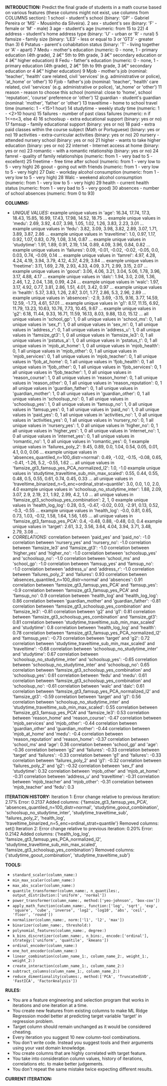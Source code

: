 **INTRODUCTION:**
Predict the final grade of students in a math course based on various features (these columns might not exist, use columns from COLUMNS section):
1 school - student's school (binary: 'GP' - Gabriel Pereira or 'MS' - Mousinho da Silveira).
2 sex - student's sex (binary: 'F' - female or 'M' - male)
3 age - student's age (numeric: from 15 to 22)
4 address - student's home address type (binary: 'U' - urban or 'R' - rural)
5 famsize - family size (binary: 'LE3' - less or equal to 3 or 'GT3' - greater than 3)
6 Pstatus - parent's cohabitation status (binary: 'T' - living together or 'A' - apart)
7 Medu - mother's education (numeric: 0 - none, 1 - primary education (4th grade), 2 â€“ 5th to 9th grade, 3 â€“ secondary education or 4 â€“ higher education)
8 Fedu - father's education (numeric: 0 - none, 1 - primary education (4th grade), 2 â€“ 5th to 9th grade, 3 â€“ secondary education or 4 â€“ higher education)
9 Mjob - mother's job (nominal: 'teacher', 'health' care related, civil 'services' (e.g. administrative or police), 'at_home' or 'other')
10 Fjob - father's job (nominal: 'teacher', 'health' care related, civil 'services' (e.g. administrative or police), 'at_home' or 'other')
11 reason - reason to choose this school (nominal: close to 'home', school 'reputation', 'course' preference or 'other')
12 guardian - student's guardian (nominal: 'mother', 'father' or 'other')
13 traveltime - home to school travel time (numeric: 1 - <15>1 hour)
14 studytime - weekly study time (numeric: 1 - <2>10 hours)
15 failures - number of past class failures (numeric: n if 1<=n<3, else 4)
16 schoolsup - extra educational support (binary: yes or no)
17 famsup - family educational support (binary: yes or no)
18 paid - extra paid classes within the course subject (Math or Portuguese) (binary: yes or no)
19 activities - extra-curricular activities (binary: yes or no)
20 nursery - attended nursery school (binary: yes or no)
21 higher - wants to take higher education (binary: yes or no)
22 internet - Internet access at home (binary: yes or no)
23 romantic - with a romantic relationship (binary: yes or no)
24 famrel - quality of family relationships (numeric: from 1 - very bad to 5 - excellent)
25 freetime - free time after school (numeric: from 1 - very low to 5 - very high)
26 goout - going out with friends (numeric: from 1 - very low to 5 - very high)
27 Dalc - workday alcohol consumption (numeric: from 1 - very low to 5 - very high)
28 Walc - weekend alcohol consumption (numeric: from 1 - very low to 5 - very high)
29 health - current health status (numeric: from 1 - very bad to 5 - very good)
30 absences - number of school absences (numeric: from 0 to 93)

**COLUMNS:**
- *UNIQUE VALUES:*
example unique values in 'age': 16.34, 17.74, 17.3, 18.43, 15.85, 16.99, 17.43, 17.98, 14.52, 18.75 ...
example unique values in 'medu': 2.69, 3.92, 4.07, 3.98, 1.05, 1.02, 1.26, 3.83, 2.23, 3.01 ...
example unique values in 'fedu': 3.82, 3.09, 3.98, 3.82, 2.89, 3.07, 1.71, 3.89, 3.87, 2.86 ...
example unique values in 'traveltime': 1.0, 0.97, 1.17, 0.92, 1.07, 0.83, 0.79, 1.08, 3.14, 0.87 ...
example unique values in 'studytime': 1.91, 1.89, 0.91, 2.19, 1.14, 0.89, 4.09, 3.96, 0.84, 0.82 ...
example unique values in 'failures': 0.09, -0.01, -0.02, -0.02, -0.05, 0.0, 0.03, 0.74, -0.09, 0.14 ...
example unique values in 'famrel': 4.97, 4.28, 4.24, 4.19, 3.94, 3.79, 4.12, 4.37, 4.29, 3.84 ...
example unique values in 'freetime': 3.11, 1.69, 2.78, 2.93, 4.33, 4.09, 3.71, 2.99, 3.15, 2.07 ...
example unique values in 'goout': 3.06, 4.06, 3.21, 3.04, 5.06, 1.78, 3.96, 3.17, 4.88, 4.17 ...
example unique values in 'dalc': 1.94, 3.0, 2.08, 1.36, 2.46, 1.2, 2.04, 1.38, 0.99, 4.24 ...
example unique values in 'walc': 1.97, 3.17, 4.92, 0.77, 3.81, 2.86, 1.51, 4.01, 3.42, 0.97 ...
example unique values in 'health': 5.37, 3.83, 1.26, 2.87, 3.01, 1.77, 2.86, 5.3, 2.96, 2.89 ...
example unique values in 'absences': -2.9, 3.69, -3.15, 9.16, 3.77, 14.59, 12.59, -1.73, 4.61, 57.01 ...
example unique values in 'g1': 8.17, 11.15, 6.92, 11.79, 13.23, 10.63, 10.76, 7.73, 10.45, 9.67 ...
example unique values in 'g2': 6.18, 11.44, 9.33, 16.71, 11.59, 16.13, 8.03, 9.88, 13.0, 15.12 ...
all unique values in 'school_gp': 1, 0
all unique values in 'school_ms': 0, 1
all unique values in 'sex_f': 1, 0
all unique values in 'sex_m': 0, 1
all unique values in 'address_r': 0, 1
all unique values in 'address_u': 1, 0
all unique values in 'famsize_gt3': 1, 0
all unique values in 'famsize_le3': 0, 1
all unique values in 'pstatus_a': 1, 0
all unique values in 'pstatus_t': 0, 1
all unique values in 'mjob_at_home': 1, 0
all unique values in 'mjob_health': 0, 1
all unique values in 'mjob_other': 0, 1
all unique values in 'mjob_services': 0, 1
all unique values in 'mjob_teacher': 0, 1
all unique values in 'fjob_at_home': 0, 1
all unique values in 'fjob_health': 0, 1
all unique values in 'fjob_other': 0, 1
all unique values in 'fjob_services': 0, 1
all unique values in 'fjob_teacher': 1, 0
all unique values in 'reason_course': 1, 0
all unique values in 'reason_home': 0, 1
all unique values in 'reason_other': 0, 1
all unique values in 'reason_reputation': 0, 1
all unique values in 'guardian_father': 0, 1
all unique values in 'guardian_mother': 1, 0
all unique values in 'guardian_other': 0, 1
all unique values in 'schoolsup_no': 0, 1
all unique values in 'schoolsup_yes': 1, 0
all unique values in 'famsup_no': 1, 0
all unique values in 'famsup_yes': 0, 1
all unique values in 'paid_no': 1, 0
all unique values in 'paid_yes': 0, 1
all unique values in 'activities_no': 1, 0
all unique values in 'activities_yes': 0, 1
all unique values in 'nursery_no': 0, 1
all unique values in 'nursery_yes': 1, 0
all unique values in 'higher_no': 0, 1
all unique values in 'higher_yes': 1, 0
all unique values in 'internet_no': 1, 0
all unique values in 'internet_yes': 0, 1
all unique values in 'romantic_no': 1, 0
all unique values in 'romantic_yes': 0, 1
example unique values in 'failures_poly_2': 9.45, 0.89, 0.0, 1.04, 0.54, 0.05, 0.01, 4.1, 0.0, 0.06 ...
example unique values in 'absences_quantiled_n=100_distr=normal': 0.49, -1.02, -0.15, -0.08, 0.65, -0.41, -1.26, 5.2, -0.55, 1.62 ...
all unique values in 'famsize_gt3_famsup_yes_PCA_normalized_l2': 1.0, -1.0
example unique values in 'studytime_traveltime_sub_min_max_scaled': 0.55, 0.44, 0.55, 0.48, 0.5, 0.55, 0.61, 0.74, 0.45, 0.33 ...
all unique values in 'traveltime_binarized_n=5_enc=ordinal_strat=quantile': 3.0, 0.0, 1.0, 2.0, 4.0
example unique values in 'schoolsup_no_studytime_inter': 1.88, 2.09, 3.07, 2.9, 2.19, 2.1, 1.92, 2.99, 4.2, 1.0 ...
all unique values in 'famsize_gt3_schoolsup_yes_combination': 2, 1, 0
example unique values in 'health_log_log': 0.28, 0.5, -0.47, -0.02, 0.03, -2.91, 0.13, 0.52, -0.3, -0.55 ...
example unique values in 'health_log': -0.0, 0.81, 0.65, 0.73, 1.03, -0.12, 1.58, 1.64, 1.56, 1.65 ...
all unique values in 'famsize_gt3_famsup_yes_PCA': 0.4, -0.48, 0.88, -0.48, 0.0, 0.4
example unique values in 'target': 2.61, 3.2, 3.56, 3.64, 4.04, 3.94, 3.71, 3.48, 2.79, 3.08 ...
- *CORRELATIONS:*
correlation between 'paid_yes' and 'paid_no': -1.0
correlation between 'nursery_yes' and 'nursery_no': -1.0
correlation between 'famsize_le3' and 'famsize_gt3': -1.0
correlation between 'higher_yes' and 'higher_no': -1.0
correlation between 'schoolsup_yes' and 'schoolsup_no': -1.0
correlation between 'school_ms' and 'school_gp': -1.0
correlation between 'famsup_yes' and 'famsup_no': -1.0
correlation between 'address_u' and 'address_r': -1.0
correlation between 'failures_poly_2' and 'failures': 0.93
correlation between 'absences_quantiled_n=100_distr=normal' and 'absences': 0.91
correlation between 'famsize_gt3_famsup_yes_PCA' and 'famsup_yes': -0.9
correlation between 'famsize_gt3_famsup_yes_PCA' and 'famsup_no': 0.9
correlation between 'health_log' and 'health_log_log': 0.86
correlation between 'guardian_mother' and 'guardian_father': -0.81
correlation between 'famsize_gt3_schoolsup_yes_combination' and 'famsize_le3': -0.81
correlation between 'g2' and 'g1': 0.81
correlation between 'famsize_gt3_schoolsup_yes_combination' and 'famsize_gt3': 0.81
correlation between 'studytime_traveltime_sub_min_max_scaled' and 'studytime': 0.8
correlation between 'health_log_log' and 'health': 0.78
correlation between 'famsize_gt3_famsup_yes_PCA_normalized_l2' and 'famsup_yes': -0.73
correlation between 'target' and 'g2': 0.72
correlation between 'studytime_traveltime_sub_min_max_scaled' and 'traveltime': -0.68
correlation between 'schoolsup_no_studytime_inter' and 'studytime': 0.67
correlation between 'schoolsup_no_studytime_inter' and 'schoolsup_yes': -0.65
correlation between 'schoolsup_no_studytime_inter' and 'schoolsup_no': 0.65
correlation between 'famsize_gt3_schoolsup_yes_combination' and 'schoolsup_yes': 0.61
correlation between 'fedu' and 'medu': 0.61
correlation between 'famsize_gt3_schoolsup_yes_combination' and 'schoolsup_no': -0.61
correlation between 'walc' and 'dalc': 0.61
correlation between 'famsize_gt3_famsup_yes_PCA_normalized_l2' and 'famsize_gt3': -0.59
correlation between 'target' and 'g1': 0.56
correlation between 'schoolsup_no_studytime_inter' and 'studytime_traveltime_sub_min_max_scaled': 0.55
correlation between 'famsize_gt3_famsup_yes_PCA' and 'famsize_le3': 0.53
correlation between 'reason_home' and 'reason_course': -0.47
correlation between 'mjob_services' and 'mjob_other': -0.44
correlation between 'guardian_other' and 'guardian_mother': -0.44
correlation between 'mjob_at_home' and 'medu': -0.4
correlation between 'reason_reputation' and 'reason_home': -0.37
correlation between 'school_ms' and 'age': 0.36
correlation between 'school_gp' and 'age': -0.36
correlation between 'g2' and 'failures': -0.33
correlation between 'target' and 'failures': -0.33
correlation between 'g1' and 'failures': -0.33
correlation between 'failures_poly_2' and 'g1': -0.32
correlation between 'failures_poly_2' and 'g2': -0.32
correlation between 'sex_f' and 'studytime': 0.32
correlation between 'mjob_other' and 'mjob_at_home': -0.31
correlation between 'address_u' and 'traveltime': -0.31
correlation between 'mjob_teacher' and 'mjob_other': -0.31
correlation between 'mjob_teacher' and 'fedu': 0.3

**ITERATION HISTORY:**
Iteration 1:
Error change relative to previous iteration: 2.17%
Error: 0.2137
Added columns: {'famsize_gt3_famsup_yes_PCA', 'absences_quantiled_n=100_distr=normal', 'studytime_goout_combination', 'schoolsup_no_studytime_inter', 'studytime_traveltime_sub', 'failures_poly_2', 'health_log', 'traveltime_binarized_n=5_enc=ordinal_strat=quantile'}
Removed columns: set()
Iteration 2:
Error change relative to previous iteration: 0.20%
Error: 0.2142
Added columns: {'health_log_log', 'famsize_gt3_famsup_yes_PCA_normalized_l2', 'studytime_traveltime_sub_min_max_scaled', 'famsize_gt3_schoolsup_yes_combination'}
Removed columns: {'studytime_goout_combination', 'studytime_traveltime_sub'}

**TOOLS:**
- `standard_scaler(column_name:)`
- `min_max_scaler(column_name:)`
- `max_abs_scaler(column_name:)`
- `quantile_transformer(column_name:, n_quantiles:, output_distribution:['uniform', 'normal'])`
- `power_transformer(column_name:, method:['yeo-johnson', 'box-cox'])`
- `apply_math_function(column_name:, function:['log', 'sqrt', 'exp', 'square', 'cube', 'inverse', 'log2', 'log10', 'abs', 'ceil', 'floor', 'round'])`
- `normalizer(column_name:, norm:['l1', 'l2', 'max'])`
- `binarizer(column_name:, threshold:)`
- `polynomial_features(column_name:, degree:)`
- `k_bins_discretizer(column_name:, n_bins:, encode:['ordinal'], strategy:['uniform', 'quantile', 'kmeans'])`
- `ordinal_encoder(column_name:)`
- `one_hot_encoder(column_name:)`
- `linear_combination(column_name_1:, column_name_2:, weight_1:, weight_2:)`
- `create_interaction(column_name_1:, column_name_2:)`
- `subtract_columns(column_name_1:, column_name_2:)`
- `reduce_dimentionality(columns:, method:['PCA', 'TruncatedSVD', 'FastICA', 'FactorAnalysis'])`

**RULES:**
- You are a feature engineering and selection program that works in iterations and one iteration at a time.
- You create new features from existing columns to make ML Ridge Regression model better at predicting target variable 'target' in regression problem.
- Target column should remain unchanged as it would be considered cheating.
- Every iteration you suggest 10 new column-tool combinations.
- You don't write code. Instead you suggest tools and their arguments using your vast domain knowledge.
- You create columns that are highly correlated with target feature.
- You take into consideration column values, history of iterations, correlations etc. to make better judgements.
- You don't repeat the same mistake twice expecting different results.

**CURRENT ITERATION:**